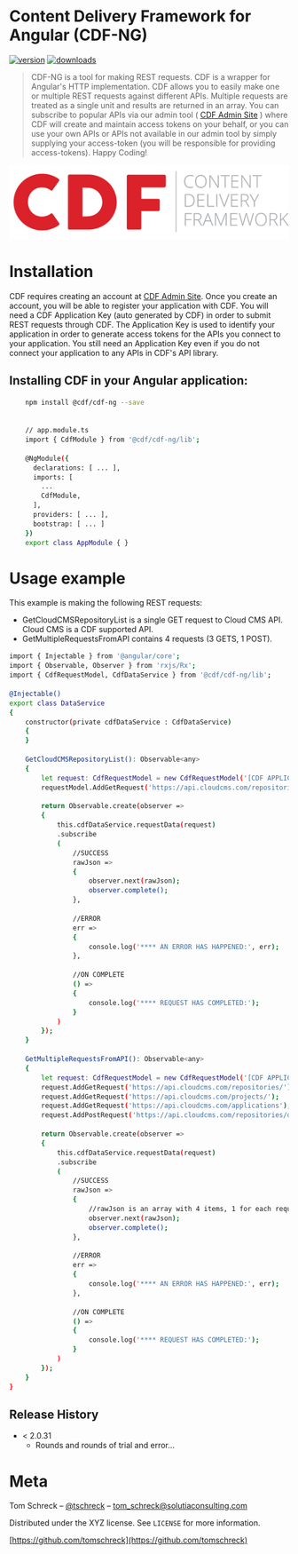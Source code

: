 # Content Delivery Framework for Angular (CDF-NG)
[![version][npm-image]][npm-url]
[![downloads][downloads-image]][downloads-url]

> CDF-NG is a tool for making REST requests.  CDF is a wrapper for Angular's HTTP implementation.  CDF allows you to easily make one or multiple REST requests against different APIs.  Multiple requests are treated as a single unit and results are returned in an array.  You can subscribe to popular APIs via our admin tool ( [CDF Admin Site][admin-url] ) where CDF will create and maintain access tokens on your behalf, or you can use your own APIs or APIs not available in our admin tool by simply supplying your access-token (you will be responsible for providing access-tokens).
> Happy Coding!

![](logo-535x141.png)

# Installation

CDF requires creating an account at [CDF Admin Site][admin-url].  Once you create an account, you will be able to register your application with CDF.  You will need a CDF Application Key (auto generated by CDF) in order to submit REST requests through CDF.  The Application Key is used to identify your application in order to generate access tokens for the APIs you connect to your application.  You still need an Application Key even if you do not connect your application to any APIs in CDF's API library.

## Installing CDF in your Angular application:
```sh
    npm install @cdf/cdf-ng --save


    // app.module.ts
    import { CdfModule } from '@cdf/cdf-ng/lib';
    
    @NgModule({
      declarations: [ ... ],
      imports: [
        ...
        CdfModule,
      ],
      providers: [ ... ],
      bootstrap: [ ... ]
    })
    export class AppModule { }
```


# Usage example

This example is making the following REST requests:

* GetCloudCMSRepositoryList is a single GET request to Cloud CMS API.  Cloud CMS is a CDF supported API.
* GetMultipleRequestsFromAPI contains 4 requests (3 GETS, 1 POST).  


```sh
import { Injectable } from '@angular/core';
import { Observable, Observer } from 'rxjs/Rx';
import { CdfRequestModel, CdfDataService } from '@cdf/cdf-ng/lib';

@Injectable()
export class DataService 
{
	constructor(private cdfDataService : CdfDataService)
	{
	}

	GetCloudCMSRepositoryList(): Observable<any> 
	{
		let request: CdfRequestModel = new CdfRequestModel('[CDF APPLICATION KEY]');			
		requestModel.AddGetRequest('https://api.cloudcms.com/repositories/');		
		
		return Observable.create(observer => 
		{
			this.cdfDataService.requestData(request)
			.subscribe
			(
				//SUCCESS
				rawJson =>
				{				
					observer.next(rawJson);
					observer.complete();
				},

				//ERROR
				err => 
				{
					console.log('**** AN ERROR HAS HAPPENED:', err);
				},

				//ON COMPLETE
				() => 
				{
					console.log('**** REQUEST HAS COMPLETED:');
				}
			)
		});				
	}

	GetMultipleRequestsFromAPI(): Observable<any> 
	{
		let request: CdfRequestModel = new CdfRequestModel('[CDF APPLICATION KEY]');				
		request.AddGetRequest('https://api.cloudcms.com/repositories/');
		request.AddGetRequest('https://api.cloudcms.com/projects/');
		request.AddGetRequest('https://api.cloudcms.com/applications');		
		request.AddPostRequest('https://api.cloudcms.com/repositories/query?limit=3&metadata=true&full=true', {"enableAuditing":true});		
		
		return Observable.create(observer => 
		{
			this.cdfDataService.requestData(request)
			.subscribe
			(
				//SUCCESS
				rawJson =>
				{				
					//rawJson is an array with 4 items, 1 for each request in the same order added above
					observer.next(rawJson);
					observer.complete();
				},

				//ERROR
				err => 
				{
					console.log('**** AN ERROR HAS HAPPENED:', err);
				},

				//ON COMPLETE
				() => 
				{
					console.log('**** REQUEST HAS COMPLETED:');
				}
			)
		});				
	}	
}
```



## Release History

* < 2.0.31
    * Rounds and rounds of trial and error...

# Meta

Tom Schreck – [@tschreck](https://twitter.com/tschreck) – tom_schreck@solutiaconsulting.com

Distributed under the XYZ license. See ``LICENSE`` for more information.

[https://github.com/tomschreck](https://github.com/tomschreck)



[npm-image]: https://img.shields.io/npm/v/@cdf/cdf-ng.svg?style=flat-square
[npm-url]: https://www.npmjs.com/package/@cdf/cdf-ng
[downloads-image]: https://img.shields.io/npm/dm/@cdf/cdf-ng.svg?style=flat-square
[downloads-url]: https://npm-stat.com/charts.html?package=%40cdf%2Fcdf-ng&from=2017-03-01
[license-image]: https://img.shields.io/npm/l/@cdf/cdf-ng.svg?style=flat-square
[license-url]: http://opensource.org/licenses/MIT
[admin-url]: https://admin.cdf.cloud/